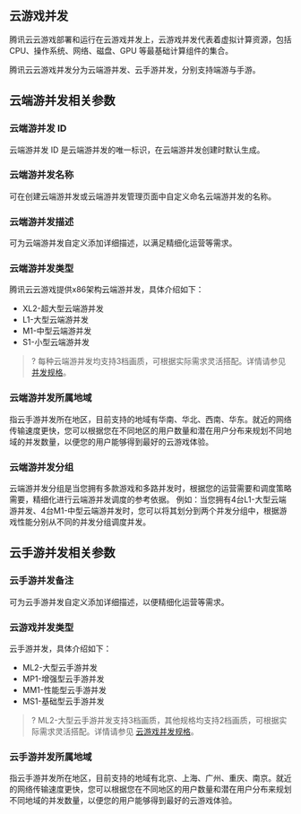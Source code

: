 ## 云游戏并发

腾讯云云游戏部署和运行在云游戏并发上，云游戏并发代表着虚拟计算资源，包括 CPU、操作系统、网络、磁盘、GPU 等最基础计算组件的集合。

腾讯云云游戏并发分为云端游并发、云手游并发，分别支持端游与手游。



## 云端游并发相关参数

### 云端游并发 ID

云端游并发 ID 是云端游并发的唯一标识，在云端游并发创建时默认生成。

### 云端游并发名称

可在创建云端游并发或云端游并发管理页面中自定义命名云端游并发的名称。

### 云端游并发描述

可为云端游并发自定义添加详细描述，以满足精细化运营等需求。

### 云端游并发类型

腾讯云云游戏提供x86架构云端游并发，具体介绍如下：
- XL2-超大型云端游并发
- L1-大型云端游并发
- M1-中型云端游并发
- S1-小型云端游并发



>? 每种云端游并发均支持3档画质，可根据实际需求灵活搭配。详情请参见 [并发规格](https://cloud.tencent.com/document/product/1162/46101#jump_instance)。

### 云端游并发所属地域

指云手游并发所在地区，目前支持的地域有华南、华北、西南、华东。就近的网络传输速度更快，您可以根据您在不同地区的用户数量和潜在用户分布来规划不同地域的并发数量，以便您的用户能够得到最好的云游戏体验。

### 云端游并发分组

云端游并发分组是当您拥有多款游戏和多路并发时，根据您的运营需要和调度策略需要，精细化进行云端游并发调度的参考依据。
例如：当您拥有4台L1-大型云端游并发、4台M1-中型云端游并发时，您可以将其划分到两个并发分组中，根据游戏性能分别从不同的并发分组调度并发。



## 云手游并发相关参数

### 云手游并发备注

可为云手游并发自定义添加详细描述，以便精细化运营等需求。

### 云游戏并发类型
云手游并发，具体介绍如下：
- ML2-大型云手游并发
- MP1-增强型云手游并发
- MM1-性能型云手游并发
- MS1-基础型云手游并发


>? ML2-大型云手游并发支持3档画质，其他规格均支持2档画质，可根据实际需求灵活搭配。详情请参见 [云游戏并发规格](https://cloud.tencent.com/document/product/1162/46101#jump_instance)。

### 云手游并发所属地域

指云手游并发所在地区，目前支持的地域有北京、上海、广州、重庆、南京。就近的网络传输速度更快，您可以根据您在不同地区的用户数量和潜在用户分布来规划不同地域的并发数量，以便您的用户能够得到最好的云游戏体验。
